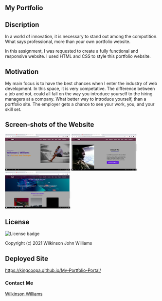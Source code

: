 ## My Portfolio 

## Discription
In a world of innovation, it is necessary to stand out among the compotition. What says professional, more than your own portfolio website.

In this assignment, I was requested to create a fully functional and responsive website. I used HTML and CSS to style this portfolio website.

## Motivation
My main focus is to have the best chances when I enter the industry of web development. In this space, it is very competative. The difference between a job and not, could all fall on the way you introduce yourself to the hiring managers at a company. What better way to introduce yourself, than a portfolio site. The employer gets a chance to see your work, you, and your skill set.

## Screen-shots of the Website
<img width="214" alt="Website Screen Shots" src="Images/2020-11-03.png">

<img width="214" alt="Website Screen Shots" src="Images/2020-11-03 (1).png">

<img width="214" alt="Website Screen Shots" src="Images/2020-11-03 (2).png">

## License

![License badge](https://img.shields.io/badge/License-MIT-green)

Copyright (c) 2021 Wilkinson John Williams

## Deployed Site

https://kingcoopa.github.io/My-Portfolio-Portal/

### Contact Me

<a href="mailto:srawilkinsonwilliams@yahoo.com"> Wilkinson Williams </a>
